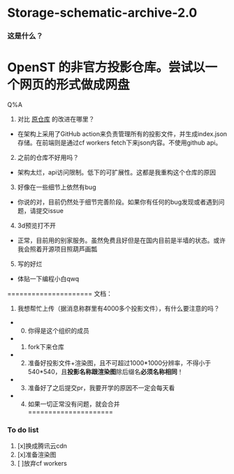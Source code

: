 # Storage-schematic-archive-2.0
### 这是什么？
OpenST 的非官方投影仓库。尝试以一个网页的形式做成网盘
=====================
Q%A
1. 对比 [原仓库](https://github.com/MC-OpenST/Storage-schematic-archive) 的改进在哪里？
- 在架构上采用了GitHub action来负责管理所有的投影文件，并生成index.json存储。在前端则是通过cf workers fetch下来json内容。不使用github api。
2. 之前的仓库不好用吗？
- 架构太烂，api访问限制。低下的可扩展性。这都是我重构这个仓库的原因
3. 好像在一些细节上依然有bug
- 你说的对，目前仍然处于细节完善阶段。如果你有任何的bug发现或者遇到问题，请提交issue
4. 3d预览打不开
- 正常，目前用的别家服务。虽然免费且好但是在国内目前是半墙的状态。或许我会照着开源项目照葫芦画瓢
5. 写的好烂
- 体贴一下编程小白qwq
  
=====================
文档：
1. 我想帮忙上传（据消息称群里有4000多个投影文件），有什么要注意的吗？
- 0. 你得是这个组织的成员
- 1. fork下来仓库
- 2. 准备好投影文件+渲染图，且不可超过1000\*1000分辨率，不得小于540\*540，且**投影名称跟渲染图**除后缀名**必须名称相同**！
- 3. 准备好了之后提交pr，我要开学的原因不一定会每天看
- 4. 如果一切正常没有问题，就会合并  
=====================
### To do list
1. [x]换成腾讯云cdn
2. [x]准备渲染图
3. [ ]放弃cf workers
